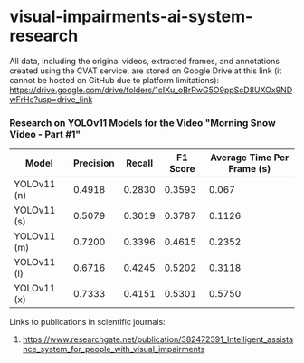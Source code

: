 # visual-impairments-ai-system-research

All data, including the original videos, extracted frames, and annotations created using the CVAT service, are stored on Google Drive at this link (it cannot be hosted on GitHub due to platform limitations):
https://drive.google.com/drive/folders/1cIXu_oBrRwG5O9ppScD8UXOx9NDwFrHc?usp=drive_link

### Research on YOLOv11 Models for the Video "Morning Snow Video - Part #1"

| Model | Precision | Recall | F1 Score | Average Time Per Frame (s) |
|-------------|-------------|-------------|-------------|-------------|
| YOLOv11 (n) | 0.4918 | 0.2830 | 0.3593 | 0.067 |
| YOLOv11 (s) | 0.5079 | 0.3019 | 0.3787 | 0.1126 |
| YOLOv11 (m) | 0.7200 | 0.3396 | 0.4615 | 0.2352 |
| YOLOv11 (l) | 0.6716 | 0.4245 | 0.5202 | 0.3118 |
| YOLOv11 (x) | 0.7333 | 0.4151 | 0.5301 | 0.5750 |

Links to publications in scientific journals:
1. https://www.researchgate.net/publication/382472391_Intelligent_assistance_system_for_people_with_visual_impairments

